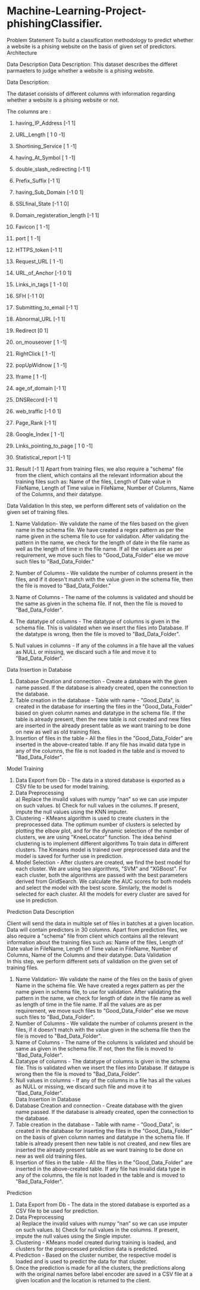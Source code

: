 # Machine-Learning-Project-phishingClassifier.

Problem Statement
To build a classification methodology to predict whether a website is a phising website on the basis of given set of predictors. 
Architecture
  
Data Description
Data Description: This dataset describes the differet parmaeters to judge whether a website is a phising website.

Data Description:

The dataset consists of different columns with information regarding whether a website is a phising website or not.

The columns are :

1.	having_IP_Address [-1  1] 

2.	URL_Length [ 1  0 -1]

3.	Shortining_Service [ 1 -1]

4.	having_At_Symbol [ 1 -1]

5.	double_slash_redirecting [-1  1]

6.	Prefix_Suffix [-1  1]

7.	having_Sub_Domain [-1  0  1]

8.	SSLfinal_State [-1  1  0]

9.	Domain_registeration_length [-1  1]

10.	Favicon [ 1 -1]

11.	port [ 1 -1]

12.	HTTPS_token [-1  1]

13.	Request_URL [ 1 -1]

14.	URL_of_Anchor [-1  0  1]

15.	Links_in_tags [ 1 -1  0]

16.	SFH [-1  1  0]

17.	Submitting_to_email [-1  1]

18.	Abnormal_URL [-1  1]

19.	Redirect [0 1]

20.	on_mouseover [ 1 -1]

21.	RightClick [ 1 -1]

22.	popUpWidnow [ 1 -1]

23.	Iframe [ 1 -1]

24.	age_of_domain [-1  1]

25.	DNSRecord [-1  1]

26.	web_traffic [-1  0  1]

27.	Page_Rank [-1  1]

28.	Google_Index [ 1 -1]

29.	Links_pointing_to_page [ 1  0 -1]

30.	Statistical_report [-1  1]

31.	Result [-1  1]
Apart from training files, we also require a "schema" file from the client, which contains all the relevant information about the training files such as:
Name of the files, Length of Date value in FileName, Length of Time value in FileName, Number of Columns, Name of the Columns, and their datatype.
 
Data Validation 
In this step, we perform different sets of validation on the given set of training files.  
1.	 Name Validation- We validate the name of the files based on the given name in the schema file. We have created a regex pattern as per the name given in the schema file to use for validation. After validating the pattern in the name, we check for the length of date in the file name as well as the length of time in the file name. If all the values are as per requirement, we move such files to "Good_Data_Folder" else we move such files to "Bad_Data_Folder."

2.	 Number of Columns - We validate the number of columns present in the files, and if it doesn't match with the value given in the schema file, then the file is moved to "Bad_Data_Folder."


3.	 Name of Columns - The name of the columns is validated and should be the same as given in the schema file. If not, then the file is moved to "Bad_Data_Folder".

4.	 The datatype of columns - The datatype of columns is given in the schema file. This is validated when we insert the files into Database. If the datatype is wrong, then the file is moved to "Bad_Data_Folder".


5.	Null values in columns - If any of the columns in a file have all the values as NULL or missing, we discard such a file and move it to "Bad_Data_Folder".



Data Insertion in Database
 
1) Database Creation and connection - Create a database with the given name passed. If the database is already created, open the connection to the database. 
2) Table creation in the database - Table with name - "Good_Data", is created in the database for inserting the files in the "Good_Data_Folder" based on given column names and datatype in the schema file. If the table is already present, then the new table is not created and new files are inserted in the already present table as we want training to be done on new as well as old training files.     
3) Insertion of files in the table - All the files in the "Good_Data_Folder" are inserted in the above-created table. If any file has invalid data type in any of the columns, the file is not loaded in the table and is moved to "Bad_Data_Folder".
 
Model Training 
1) Data Export from Db - The data in a stored database is exported as a CSV file to be used for model training.
2) Data Preprocessing   
   a) Replace the invalid values with numpy “nan” so we can use imputer on such values.
   b) Check for null values in the columns. If present, impute the null values using the KNN imputer.
3) Clustering - KMeans algorithm is used to create clusters in the preprocessed data. The optimum number of clusters is selected by plotting the elbow plot, and for the dynamic selection of the number of clusters, we are using "KneeLocator" function. The idea behind clustering is to implement different algorithms
   To train data in different clusters. The Kmeans model is trained over preprocessed data and the model is saved for further use in prediction.
4) Model Selection - After clusters are created, we find the best model for each cluster. We are using two algorithms, "SVM" and "XGBoost". For each cluster, both the algorithms are passed with the best parameters derived from GridSearch. We calculate the AUC scores for both models and select the model with the best score. Similarly, the model is selected for each cluster. All the models for every cluster are saved for use in prediction. 
 
Prediction Data Description
 
Client will send the data in multiple set of files in batches at a given location. Data will contain predictors in 30 columns.
Apart from prediction files, we also require a "schema" file from client which contains all the relevant information about the training files such as:
Name of the files, Length of Date value in FileName, Length of Time value in FileName, Number of Columns, Name of the Columns and their datatype.
 Data Validation  
In this step, we perform different sets of validation on the given set of training files.  
1) Name Validation- We validate the name of the files on the basis of given Name in the schema file. We have created a regex pattern as per the name given in schema file, to use for validation. After validating the pattern in the name, we check for length of date in the file name as well as length of time in the file name. If all the values are as per requirement, we move such files to "Good_Data_Folder" else we move such files to "Bad_Data_Folder". 
2) Number of Columns - We validate the number of columns present in the files, if it doesn't match with the value given in the schema file then the file is moved to "Bad_Data_Folder". 
3) Name of Columns - The name of the columns is validated and should be same as given in the schema file. If not, then the file is moved to "Bad_Data_Folder". 
4) Datatype of columns - The datatype of columns is given in the schema file. This is validated when we insert the files into Database. If dataype is wrong then the file is moved to "Bad_Data_Folder". 
5) Null values in columns - If any of the columns in a file has all the values as NULL or missing, we discard such file and move it to "Bad_Data_Folder".  
Data Insertion in Database 
1) Database Creation and connection - Create database with the given name passed. If the database is already created, open the connection to the database. 
2) Table creation in the database - Table with name - "Good_Data", is created in the database for inserting the files in the "Good_Data_Folder" on the basis of given column names and datatype in the schema file. If table is already present then new table is not created, and new files are inserted the already present table as we want training to be done on new as well old training files.     
3) Insertion of files in the table - All the files in the "Good_Data_Folder" are inserted in the above-created table. If any file has invalid data type in any of the columns, the file is not loaded in the table and is moved to "Bad_Data_Folder".


Prediction 
 
1) Data Export from Db - The data in the stored database is exported as a CSV file to be used for prediction.
2) Data Preprocessing   
   a) Replace the invalid values with numpy “nan” so we can use imputer on such values.
   b) Check for null values in the columns. If present, impute the null values using the Single imputer.
3) Clustering - KMeans model created during training is loaded, and clusters for the preprocessed prediction data is predicted.
4) Prediction - Based on the cluster number, the respective model is loaded and is used to predict the data for that cluster.
5) Once the prediction is made for all the clusters, the predictions along with the original names before label encoder are saved in a CSV file at a given location and the location is returned to the client.
 
